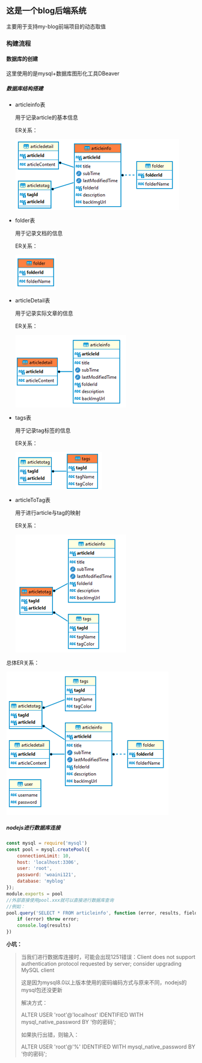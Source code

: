 ## 这是一个blog后端系统

主要用于支持my-blog前端项目的动态取值

### 构建流程

#### 数据库的创建

这里使用的是mysql+数据库图形化工具DBeaver

##### 数据库结构搭建

- articleinfo表

  用于记录article的基本信息

  ER关系：

  <img src=".\images\QQ截图20230926180609.png" style="margin:0" />

- folder表

  用于记录文档的信息

  ER关系：

  <img src=".\images\QQ截图20230926180616.png" style="margin:0" />

- articleDetail表

  用于记录实际文章的信息

  ER关系：

  <img src=".\images\QQ截图20230926180623.png" style="margin:0" />

- tags表

  用于记录tag标签的信息

  ER关系：

  <img src=".\images\QQ截图20230926180630.png" style="margin:0" />

- articleToTag表

  用于进行article与tag的映射

  ER关系：

  <img src=".\images\QQ截图20230926180637.png" style="margin:0" />

总体ER关系：

<img src=".\images\QQ截图20230926180651.png" style="margin:0" />

##### nodejs进行数据库连接

~~~javascript
const mysql = require('mysql')
const pool = mysql.createPool({
    connectionLimit: 10,
    host: 'localhost:3306',
    user: 'root',
    password: 'woaini121',
    database: 'myblog'
});
module.exports = pool
//外部直接使用pool.xxx就可以直接进行数据库查询
//例如：
pool.query('SELECT * FROM articleinfo', function (error, results, fields) {
    if (error) throw error;
    console.log(results)
})
~~~

**小坑：**

> 当我们进行数据库连接时，可能会出现1251错误：Client does not support authentication protocol requested by server; consider upgrading MySQL client
>
> 这是因为mysql8.0以上版本使用的密码编码方式与原来不同，nodejs的mysql包还没更新
>
> 解决方式：
>
> ALTER USER 'root'@'localhost' IDENTIFIED WITH mysql_native_password BY ’你的密码';
>
> 如果执行出错，则输入：
>
> ALTER USER 'root'@'%' IDENTIFIED WITH mysql_native_password BY ’你的密码';

